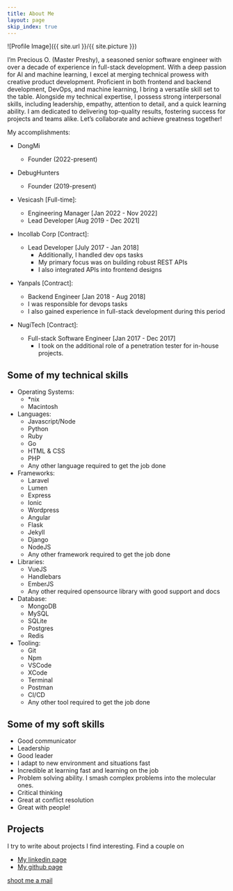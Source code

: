```yaml
---
title: About Me
layout: page
skip_index: true
---
```

![Profile Image]({{ site.url }}/{{ site.picture }})

I’m Precious O. (Master Preshy), a seasoned senior software engineer with over a decade of experience in full-stack development. With a deep passion for AI and machine learning, I excel at merging technical prowess with creative product development. Proficient in both frontend and backend development, DevOps, and machine learning, I bring a versatile skill set to the table. Alongside my technical expertise, I possess strong interpersonal skills, including leadership, empathy, attention to detail, and a quick learning ability. I am dedicated to delivering top-quality results, fostering success for projects and teams alike. Let’s collaborate and achieve greatness together!

My accomplishments:
- DongMi
	- Founder (2022-present)

- DebugHunters
	- Founder (2019-present)
   
- Vesicash [Full-time]:
  - Engineering Manager [Jan 2022 - Nov 2022]
  - Lead Developer [Aug 2019 - Dec 2021]

- Incollab Corp [Contract]:
  - Lead Developer [July 2017 - Jan 2018]
    - Additionally, I handled dev ops tasks
    - My primary focus was on building robust REST APIs
    - I also integrated APIs into frontend designs

- Yanpals [Contract]:
  - Backend Engineer [Jan 2018 - Aug 2018]
  - I was responsible for devops tasks
  - I also gained experience in full-stack development during this period

- NugiTech [Contract]:
  - Full-stack Software Engineer [Jan 2017 - Dec 2017]
    - I took on the additional role of a penetration tester for in-house projects.

## Some of my technical skills
- Operating Systems:
	- *nix
	- Macintosh
- Languages:
	- Javascript/Node
	- Python
	- Ruby
	- Go
	- HTML & CSS
	- PHP
	- Any other language required to get the job done
- Frameworks:
	- Laravel
	- Lumen
	- Express
	- Ionic
	- Wordpress
	- Angular
	- Flask
	- Jekyll
	- Django
	- NodeJS
	- Any other framework required to get the job done
- Libraries:
	- VueJS
	- Handlebars
	- EmberJS
	- Any other required opensource library with good support and docs
- Database:
	- MongoDB
	- MySQL
	- SQLite
	- Postgres
	- Redis
- Tooling:
	- Git
	- Npm
	- VSCode
	- XCode
	- Terminal
	- Postman
	- CI/CD
	- Any other tool required to get the job done

## Some of my soft skills
- Good communicator
- Leadership
- Good leader
- I adapt to new environment and situations fast
- Incredible at learning fast and learning on the job
- Problem solving ability. I smash complex problems into the molecular ones.
- Critical thinking
- Great at conflict resolution
- Great with people!

## Projects
I try to write about projects I find interesting. Find a couple on
- [My linkedin page](https://linkedin.com/in/devpreshy)  
- [My github page](https://github.com/Preshy)  

[shoot me a mail](mailto:precious@dongmi.shop)
